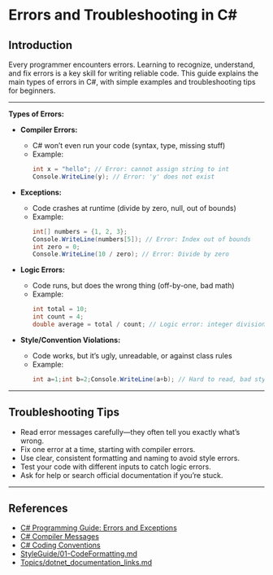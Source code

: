 # Errors and Troubleshooting in C#

## Introduction

Every programmer encounters errors. Learning to recognize, understand, and fix errors is a key skill for writing reliable code. This guide explains the main types of errors in C#, with simple examples and troubleshooting tips for beginners.

---

**Types of Errors:**

- **Compiler Errors:**
  - C# won’t even run your code (syntax, type, missing stuff)
  - Example:
    ```csharp
    int x = "hello"; // Error: cannot assign string to int
    Console.WriteLine(y); // Error: 'y' does not exist
    ```

- **Exceptions:**
  - Code crashes at runtime (divide by zero, null, out of bounds)
  - Example:
    ```csharp
    int[] numbers = {1, 2, 3};
    Console.WriteLine(numbers[5]); // Error: Index out of bounds
    int zero = 0;
    Console.WriteLine(10 / zero); // Error: Divide by zero
    ```

- **Logic Errors:**
  - Code runs, but does the wrong thing (off-by-one, bad math)
  - Example:
    ```csharp
    int total = 10;
    int count = 4;
    double average = total / count; // Logic error: integer division, result is 2 not 2.5
    ```

- **Style/Convention Violations:**
  - Code works, but it’s ugly, unreadable, or against class rules
  - Example:
    ```csharp
    int a=1;int b=2;Console.WriteLine(a+b); // Hard to read, bad style
    ```

---

## Troubleshooting Tips
- Read error messages carefully—they often tell you exactly what’s wrong.
- Fix one error at a time, starting with compiler errors.
- Use clear, consistent formatting and naming to avoid style errors.
- Test your code with different inputs to catch logic errors.
- Ask for help or search official documentation if you’re stuck.

---

## References
- [C# Programming Guide: Errors and Exceptions](https://learn.microsoft.com/en-us/dotnet/csharp/programming-guide/exceptions/)
- [C# Compiler Messages](https://learn.microsoft.com/en-us/dotnet/csharp/language-reference/compiler-messages/)
- [C# Coding Conventions](https://learn.microsoft.com/en-us/dotnet/csharp/programming-guide/inside-a-program/coding-conventions)
- [StyleGuide/01-CodeFormatting.md](../StyleGuide/01-CodeFormatting.md)
- [Topics/dotnet_documentation_links.md](dotnet_documentation_links.md)
